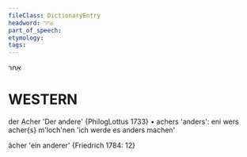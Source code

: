 ```yaml
---
fileClass: DictionaryEntry
headword: אַחר
part_of_speech: 
etymology: 
tags: 
---
```

אַחר

WESTERN
========

der Acher 'Der andere' {PhilogLottus 1733}
	•	achers 'anders': eni wers acher{s} m'loch'nen 'ich werde es anders machen'

âcher 'ein anderer' {Friedrich 1784: 12}